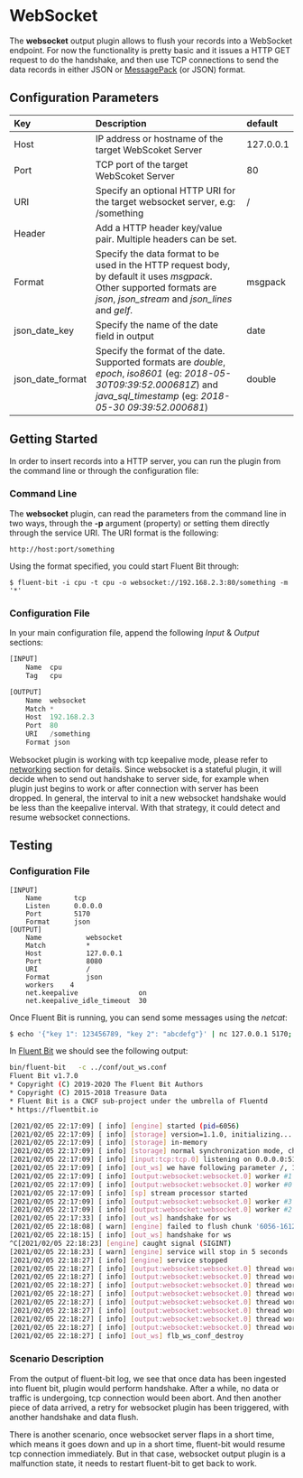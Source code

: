 # WebSocket

The **websocket** output plugin allows to flush your records into a WebSocket endpoint. For now the functionality is pretty basic and it issues a HTTP GET request to do the handshake, and then use TCP connections to send the data records in either JSON or [MessagePack](http://msgpack.org) \(or JSON\) format.

## Configuration Parameters

| Key | Description | default |
| :--- | :--- | :--- |
| Host | IP address or hostname of the target WebScoket Server | 127.0.0.1 |
| Port | TCP port of the target WebScoket Server | 80 |
| URI | Specify an optional HTTP URI for the target websocket server, e.g: /something | / |
| Header | Add a HTTP header key/value pair. Multiple headers can be set. | |
| Format | Specify the data format to be used in the HTTP request body, by default it uses _msgpack_. Other supported formats are _json_, _json\_stream_ and _json\_lines_ and _gelf_. | msgpack |
| json\_date\_key | Specify the name of the date field in output | date |
| json\_date\_format | Specify the format of the date. Supported formats are _double_, _epoch_, _iso8601_ (eg: _2018-05-30T09:39:52.000681Z_) and _java_sql_timestamp_ (eg: _2018-05-30 09:39:52.000681_) | double |

## Getting Started

In order to insert records into a HTTP server, you can run the plugin from the command line or through the configuration file:

### Command Line

The **websocket** plugin, can read the parameters from the command line in two ways, through the **-p** argument \(property\) or setting them directly through the service URI. The URI format is the following:

```text
http://host:port/something
```

Using the format specified, you could start Fluent Bit through:

```text
$ fluent-bit -i cpu -t cpu -o websocket://192.168.2.3:80/something -m '*'
```

### Configuration File

In your main configuration file, append the following _Input_ & _Output_ sections:

```python
[INPUT]
    Name  cpu
    Tag   cpu

[OUTPUT]
    Name  websocket
    Match *
    Host  192.168.2.3
    Port  80
    URI   /something
    Format json
```

Websocket plugin is working with tcp keepalive mode, please refer to [networking](https://docs.fluentbit.io/manual/v/master/administration/networking#configuration-options) section for details. Since websocket is a stateful plugin, it will decide when to send out handshake to server side, for example when plugin just begins to work or after connection with server has been dropped. In general, the interval to init a new websocket handshake would be less than the keepalive interval. With that strategy, it could detect and resume websocket connections.


## Testing

### Configuration File

```text
[INPUT]
    Name        tcp
    Listen      0.0.0.0
    Port        5170
    Format      json
[OUTPUT]
    Name           websocket
    Match          *
    Host           127.0.0.1
    Port           8080
    URI            /
    Format         json
    workers	   4
    net.keepalive               on
    net.keepalive_idle_timeout  30
```

Once Fluent Bit is running, you can send some messages using the _netcat_:

```bash
$ echo '{"key 1": 123456789, "key 2": "abcdefg"}' | nc 127.0.0.1 5170; sleep 35; echo '{"key 1": 123456789, "key 2": "abcdefg"}' | nc 127.0.0.1 5170
```

In [Fluent Bit](http://fluentbit.io) we should see the following output:

```bash
bin/fluent-bit   -c ../conf/out_ws.conf
Fluent Bit v1.7.0
* Copyright (C) 2019-2020 The Fluent Bit Authors
* Copyright (C) 2015-2018 Treasure Data
* Fluent Bit is a CNCF sub-project under the umbrella of Fluentd
* https://fluentbit.io

[2021/02/05 22:17:09] [ info] [engine] started (pid=6056)
[2021/02/05 22:17:09] [ info] [storage] version=1.1.0, initializing...
[2021/02/05 22:17:09] [ info] [storage] in-memory
[2021/02/05 22:17:09] [ info] [storage] normal synchronization mode, checksum disabled, max_chunks_up=128
[2021/02/05 22:17:09] [ info] [input:tcp:tcp.0] listening on 0.0.0.0:5170
[2021/02/05 22:17:09] [ info] [out_ws] we have following parameter /, 127.0.0.1, 8080, 25
[2021/02/05 22:17:09] [ info] [output:websocket:websocket.0] worker #1 started
[2021/02/05 22:17:09] [ info] [output:websocket:websocket.0] worker #0 started
[2021/02/05 22:17:09] [ info] [sp] stream processor started
[2021/02/05 22:17:09] [ info] [output:websocket:websocket.0] worker #3 started
[2021/02/05 22:17:09] [ info] [output:websocket:websocket.0] worker #2 started
[2021/02/05 22:17:33] [ info] [out_ws] handshake for ws
[2021/02/05 22:18:08] [ warn] [engine] failed to flush chunk '6056-1612534687.673438119.flb', retry in 7 seconds: task_id=0, input=tcp.0 > output=websocket.0 (out_id=0)
[2021/02/05 22:18:15] [ info] [out_ws] handshake for ws
^C[2021/02/05 22:18:23] [engine] caught signal (SIGINT)
[2021/02/05 22:18:23] [ warn] [engine] service will stop in 5 seconds
[2021/02/05 22:18:27] [ info] [engine] service stopped
[2021/02/05 22:18:27] [ info] [output:websocket:websocket.0] thread worker #0 stopping...
[2021/02/05 22:18:27] [ info] [output:websocket:websocket.0] thread worker #0 stopped
[2021/02/05 22:18:27] [ info] [output:websocket:websocket.0] thread worker #1 stopping...
[2021/02/05 22:18:27] [ info] [output:websocket:websocket.0] thread worker #1 stopped
[2021/02/05 22:18:27] [ info] [output:websocket:websocket.0] thread worker #2 stopping...
[2021/02/05 22:18:27] [ info] [output:websocket:websocket.0] thread worker #2 stopped
[2021/02/05 22:18:27] [ info] [output:websocket:websocket.0] thread worker #3 stopping...
[2021/02/05 22:18:27] [ info] [output:websocket:websocket.0] thread worker #3 stopped
[2021/02/05 22:18:27] [ info] [out_ws] flb_ws_conf_destroy
```

### Scenario Description

From the output of fluent-bit log, we see that once data has been ingested into fluent bit, plugin would perform handshake. After a while, no data or traffic is undergoing, tcp connection would been abort. And then another piece of data arrived, a retry for websocket plugin has been triggered, with another handshake and data flush.

There is another scenario, once websocket server flaps in a short time, which means it goes down and up in a short time, fluent-bit would resume tcp connection immediately. But in that case, websocket output plugin is a malfunction state, it needs to restart fluent-bit to get back to work.
